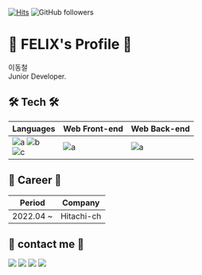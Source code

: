 [![Hits](https://hits.seeyoufarm.com/api/count/incr/badge.svg?url=https%3A%2F%2Fgithub.com%2Ffelix0708&count_bg=%2379C83D&title_bg=%23555555&&icon=github.svg&icon_color=%23E7E7E7&title=hits&edge_flat=false)](https://hits.seeyoufarm.com)
![GitHub followers](https://img.shields.io/github/followers/felix0708?style=social)

# 📘 FELIX's Profile 📘
이동철
<br>
Junior Developer.

## 🛠 Tech 🛠
|Languages|Web Front-end|Web Back-end|
|---|---------|---|
|![a](https://img.shields.io/badge/TypeScript-007ACC?style=flat-square&logo=TypeScript&logoColor=white) ![b](https://img.shields.io/badge/Python3-306998?style=flat-square&logo=python&logoColor=white)<br>![c](https://img.shields.io/badge/-C%23-000000?logo=Csharp&style=flat) |![a](https://img.shields.io/badge/React-61dafb?style=flat-square&logo=React&logoColor=black)|![a](https://img.shields.io/badge/Django-092E20?style=flat-square&logo=Django&logoColor=white)

<!-- 
[![Dongchul Lee's github stats](https://github-readme-stats.vercel.app/api?username=Felix0708&show_icons=true&theme=dracula)](https://github.com/Felix0708/github-readme-stats)
[![Top Langs](https://github-readme-stats.vercel.app/api/top-langs/?username=Felix0708&layout=compact&theme=dracula)](https://github.com/Felix0708) 
-->

## 🍋 Career 🍋

|Period|Company|
|---|------|
|2022.04 ~ |Hitachi-ch|

## 🍎 contact me 🍎
<a href="mailto:chuls0708@gmail.com"><img src="https://img.shields.io/badge/Gmail-d14836?style=flat-square&logo=Gmail&logoColor=white&link=mailto:chuls0708@gmail.com"/></a>
<a href="https://www.instagram.com/ssafy_donguri/"><img src="https://img.shields.io/badge/Instagram-E4405F?style=flat-square&logo=Instagram&logoColor=white&link=https://www.instagram.com/ssafy_donguri/"/></a>
<a href="https://felix0708.tistory.com/"><img src="https://img.shields.io/badge/Tistory-eb531f?style=flat-square&logo=Kakao&logoColor=white&link=https://felix0708.tistory.com/"/></a>
<a href="https://www.linkedin.com/in/dongchul-lee-457891232"><img src="https://img.shields.io/badge/Linkedin-0A66C2?style=flat-square&logo=Linkedin&logoColor=white&link=https://www.linkedin.com/in/dongchul-lee-457891232"/></a>




